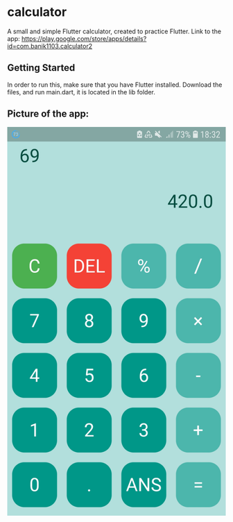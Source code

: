 # calculator

A small and simple Flutter calculator, created to practice Flutter. Link to the app: https://play.google.com/store/apps/details?id=com.banik1103.calculator2

## Getting Started

In order to run this, make sure that you have Flutter installed. Download the files, and run main.dart, it is located in the lib folder.

## Picture of the app:

![](Screenshot-for-Readme/calculator-app-screenhot.jpg)
